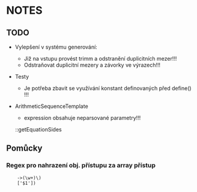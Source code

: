 # NOTES

## TODO

-   Vylepšení v systému generování:
    -   Již na vstupu provést trimm a odstranění duplicitních mezer!!!
    -   Odstraňovat duplicitní mezery a závorky ve výrazech!!!

-   Testy
    -   Je potřeba zbavit se využívání konstant definovaných před define() !!!

-   ArithmeticSequenceTemplate
    -   expression obsahuje neparsované parametry!!!

    ::getEquationSides

## Pomůcky

### Regex pro nahrazení obj. přístupu za array přístup

        ->(\w+)\)
        ['$1'])
